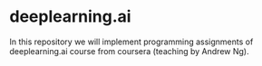 # deeplearning.ai
In this repository we will implement programming assignments of deeplearning.ai course from coursera (teaching by Andrew Ng). 

